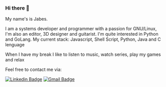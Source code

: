 ### Hi there 👋

My name's is Jabes.

I am a systems developer and programmer with a passion for GNU/Linux, I'm also an editor, 3D designer and guitarist. I'm quite interested in Python and GoLang. My current stack: Javascript, Shell Script, Python, Java and C lenguage

When I have my break I like to listen to music, watch series, play my games and relax

 Feel free to contact me via:

[![Linkedin Badge](https://img.shields.io/badge/-Yeedw-blue?style=flat&logo=Linkedin&logoColor=white&link=https://www.linkedin.com/in/yeedw/)](https://www.linkedin.com/in/yeedw/)
[![Gmail Badge](https://img.shields.io/badge/-yeedw@gmail.com-d14836?style=flat&logo=Gmail&logoColor=white&link=mailto:mailto:yeedwcontato@gmail.com)](mailto:yeedwcontato@gmail.com)
